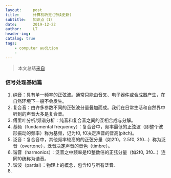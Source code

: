 ```yaml
---
layout:     post
title:      计算机听觉(持续更新)
subtitle:   知识点（1）
date:       2019-12-22
author:     LT
header-img: 
catalog: true
tags:
    - computer audition
    - 
---
```


>本文总结[来自](http://homepage.fudan.edu.cn/weili/files/2019/08/LW-2019复旦学报.zip)

### 信号处理基础篇
1. 纯音：具有单一频率的正弦波。通常只能由音叉、电子器件或合成器产生，在自然环境下一般不会发生。
2. 复合音：由许多参数不同的正弦波分量叠加而成。我们在日常生活和自然界中听到的声音大多是复合音。
3. 傅里叶分析/频谱分析：纯音和复合音之间的互相合成与分解。
4. 基频（fundamental frequency）：复合音中，频率最低的正弦波（即整个波形振动的频率）称为基频，记为f0, f0决定声音的音高(pitch)。
5. 泛音：复合音中，其他频率较高的的正弦分量（如2f0，2.5f0, 3f0…）称为泛音（overtone），泛音决定声音的音色（timbre）。
6. 谐音（harmonics）：泛音之中频率是f0整数倍的正弦分量（如2f0, 3f0…）连同f0统称为谐音。
7. 谐波（partial）：物理上的概念，包含f0与所有泛音.
8. 





